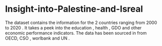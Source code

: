 # Insight-into-Palestine-and-Isreal
The dataset contains the information for the 2 countries ranging from 2000 to 2020 . It takes a peek into the education , health , GDO and other economic performance indicators. The data has been sourced in from OECD, CSO , worlbank and UN .
